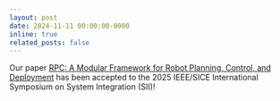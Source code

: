 ```yaml
---
layout: post
date: 2024-11-11 00:00:00-0000
inline: true
related_posts: false
---
```


Our paper [RPC: A Modular Framework for Robot Planning, Control, and Deployment](https://arxiv.org/abs/2409.10015) has been accepted to the 2025 IEEE/SICE International Symposium on System Integration (SII)!
